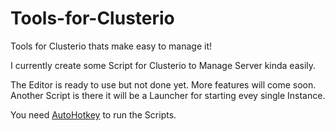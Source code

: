 
# Tools-for-Clusterio

Tools for Clusterio thats make easy to manage it!

I currently create some Script for Clusterio to Manage Server kinda easily.

The Editor is ready to use but not done yet. 
More features will come soon. Another Script is there it will be a Launcher for starting evey single Instance.

You need [AutoHotkey](https://autohotkey.com/) to run the Scripts.
